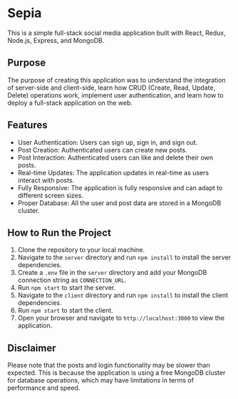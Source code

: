 # Sepia

This is a simple full-stack social media application built with React, Redux, Node.js, Express, and MongoDB.

## Purpose

The purpose of creating this application was to understand the integration of server-side and client-side, learn how CRUD (Create, Read, Update, Delete) operations work, implement user authentication, and learn how to deploy a full-stack application on the web.

## Features

- User Authentication: Users can sign up, sign in, and sign out.
- Post Creation: Authenticated users can create new posts.
- Post Interaction: Authenticated users can like and delete their own posts.
- Real-time Updates: The application updates in real-time as users interact with posts.
- Fully Responsive: The application is fully responsive and can adapt to different screen sizes.
- Proper Database: All the user and post data are stored in a MongoDB cluster.

## How to Run the Project

1. Clone the repository to your local machine.
2. Navigate to the `server` directory and run `npm install` to install the server dependencies.
3. Create a `.env` file in the `server` directory and add your MongoDB connection string as `CONNECTION_URL`.
4. Run `npm start` to start the server.
5. Navigate to the `client` directory and run `npm install` to install the client dependencies.
6. Run `npm start` to start the client.
7. Open your browser and navigate to `http://localhost:3000` to view the application.

## Disclaimer

Please note that the posts and login functionality may be slower than expected. This is because the application is using a free MongoDB cluster for database operations, which may have limitations in terms of performance and speed.
